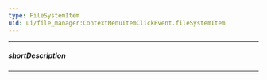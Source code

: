 ```yaml
---
type: FileSystemItem
uid: ui/file_manager:ContextMenuItemClickEvent.fileSystemItem
---
```

---
##### shortDescription
<!-- Description goes here -->

---
<!-- Description goes here -->